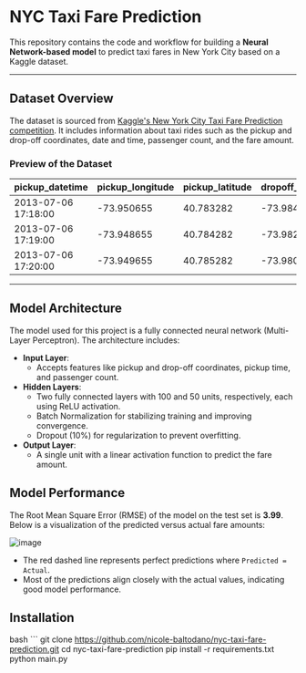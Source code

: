 # NYC Taxi Fare Prediction

This repository contains the code and workflow for building a **Neural Network-based model** to predict taxi fares in New York City based on a Kaggle dataset.

---

## **Dataset Overview**

The dataset is sourced from [Kaggle's New York City Taxi Fare Prediction competition](https://www.kaggle.com/c/new-york-city-taxi-fare-prediction). It includes information about taxi rides such as the pickup and drop-off coordinates, date and time, passenger count, and the fare amount.

### **Preview of the Dataset**

| pickup_datetime       | pickup_longitude | pickup_latitude | dropoff_longitude | dropoff_latitude | passenger_count | fare_amount |
|-----------------------|------------------|-----------------|-------------------|------------------|-----------------|-------------|
| 2013-07-06 17:18:00  | -73.950655       | 40.783282       | -73.984365        | 40.769802        | 1               | 12.50       |
| 2013-07-06 17:19:00  | -73.948655       | 40.784282       | -73.982365        | 40.768802        | 2               | 8.70        |
| 2013-07-06 17:20:00  | -73.949655       | 40.785282       | -73.980365        | 40.766802        | 1               | 5.30        |

---

## **Model Architecture**

The model used for this project is a fully connected neural network (Multi-Layer Perceptron). The architecture includes:

- **Input Layer**:
  - Accepts features like pickup and drop-off coordinates, pickup time, and passenger count.
- **Hidden Layers**:
  - Two fully connected layers with 100 and 50 units, respectively, each using ReLU activation.
  - Batch Normalization for stabilizing training and improving convergence.
  - Dropout (10%) for regularization to prevent overfitting.
- **Output Layer**:
  - A single unit with a linear activation function to predict the fare amount.

## **Model Performance**

The Root Mean Square Error (RMSE) of the model on the test set is **3.99**. Below is a visualization of the predicted versus actual fare amounts:

![image](https://github.com/user-attachments/assets/74376c4b-9b5c-436d-9f15-631474984496)

- The red dashed line represents perfect predictions where `Predicted = Actual`.
- Most of the predictions align closely with the actual values, indicating good model performance.

## **Installation**

bash ```
git clone https://github.com/nicole-baltodano/nyc-taxi-fare-prediction.git
cd nyc-taxi-fare-prediction
pip install -r requirements.txt
python main.py
```

